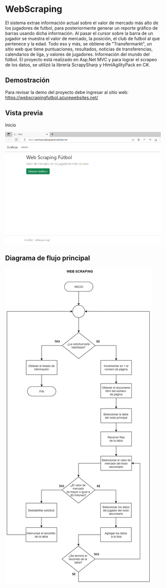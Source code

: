 # WebScraping
El sistema extrae información actual sobre el valor de mercado más alto de los jugadores de futbol, para posteriormente generar un reporte gráfico de barras usando dicha información. Al pasar el cursor sobre la barra de un jugador se muestra el valor de mercado, la posición, el club de futbol al que pertenece y la edad. Todo eso y más, se obtiene de "Transfermarkt", un sitio web que tiene puntuaciones, resultados, noticias de transferencias, calendarios de liga, y valores de jugadores. Información del mundo del fútbol. El proyecto está realizado en Asp.Net MVC y para lograr el scrapeo de los datos, se utilizó la librería ScrapySharp y HtmlAgilityPack en C#.

## Demostración

Para revisar la demo del proyecto debe ingresar al sitio web: https://webscrapingfutbol.azurewebsites.net/
    
## Vista previa

Inicio

![](https://github.com/JeffersonCuji96/webscraping/blob/master/ScrapingInicio.png)

## Diagrama de flujo principal

![](https://github.com/JeffersonCuji96/webscraping/blob/master/Scraping.drawio.png)
